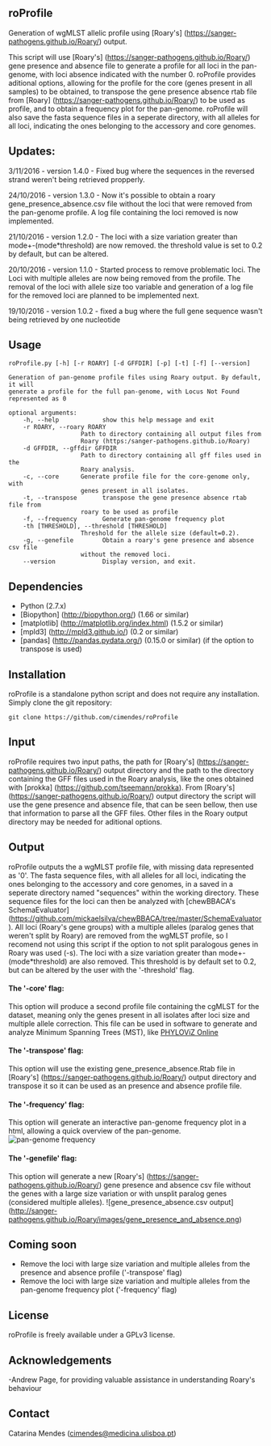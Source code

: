 ## roProfile ##

Generation of wgMLST allelic profile using [Roary's] (https://sanger-pathogens.github.io/Roary/) output.

This script will use [Roary's] (https://sanger-pathogens.github.io/Roary/) gene presence and absence file to generate a profile for all loci in the pan-genome, with loci absence indicated with the number 0. 
roProfile provides aditional options, allowing for the profile for the core (genes present in all samples) to be obtained, to transpose the gene presence absence rtab file from [Roary] (https://sanger-pathogens.github.io/Roary/) to be used as profile, and to obtain a frequency plot for the pan-genome.
roProfile will also save the fasta sequence files in a seperate directory, with all alleles for all loci, indicating the ones belonging to the accessory and core genomes.

## Updates:

3/11/2016 - version 1.4.0 - Fixed bug where the sequences in the reversed strand weren't being retrieved propperly. 

24/10/2016 - version 1.3.0 - Now it's possible to obtain a roary gene_presence_absence.csv file without the loci that were removed from the pan-genome profile. A log file containing the loci removed is now implemented.

21/10/2016 - version 1.2.0 - The loci with a size variation greater than mode+-(mode*threshold) are now removed. the threshold value is set to 0.2 by default, but can be altered. 

20/10/2016 - version 1.1.0 - Started process to remove problematic loci. The Loci with multiple alleles are now being removed from the profile. The removal of the loci with allele size too variable and generation of a log file for the removed loci are planned to be implemented next.

19/10/2016 - version 1.0.2 - fixed a bug where the full gene sequence wasn't being retrieved by one nucleotide

## Usage
    roProfile.py [-h] [-r ROARY] [-d GFFDIR] [-p] [-t] [-f] [--version]

    Generation of pan-genome profile files using Roary output. By default, it will
    generate a profile for the full pan-genome, with Locus Not Found represented as 0

    optional arguments:
        -h, --help            show this help message and exit
        -r ROARY, --roary ROARY
                        Path to directory containing all output files from
                        Roary (https:/sanger-pathogens.github.io/Roary)
        -d GFFDIR, --gffdir GFFDIR
                        Path to directory containing all gff files used in the
                        Roary analysis.
        -c, --core      Generate profile file for the core-genome only, with
                        genes present in all isolates.
        -t, --transpose       transpose the gene presence absence rtab file from
                        roary to be used as profile
        -f, --frequency       Generate pan-genome frequency plot
        -th [THRESHOLD], --threshold [THRESHOLD]
                        Threshold for the allele size (default=0.2).
        -g, --genefile        Obtain a roary's gene presence and absence csv file
                        without the removed loci.
        --version             Display version, and exit.

## Dependencies

- Python (2.7.x)
- [Biopython] (http://biopython.org/) (1.66 or similar)
- [matplotlib] (http://matplotlib.org/index.html) (1.5.2 or similar)
- [mpld3] (http://mpld3.github.io/) (0.2 or similar)
- [pandas] (http://pandas.pydata.org/) (0.15.0 or similar) (if the option to transpose is used)

## Installation

roProfile is a standalone python script and does not require any installation. Simply clone the git repository:

    git clone https://github.com/cimendes/roProfile

## Input
roProfile  requires two input paths, the path for [Roary's] (https://sanger-pathogens.github.io/Roary/) output directory and the path to the directory containing the GFF files used in the Roary analysis, like the ones obtained with [prokka] (https://github.com/tseemann/prokka). 
From [Roary's] (https://sanger-pathogens.github.io/Roary/) output directory the script will use the gene presence and absence file, that can be seen bellow, then use that information to parse all the GFF files. Other files in the Roary output directory may be needed for aditional options. 

## Output
roProfile outputs the a wgMLST profile file, with missing data represented as '0'. The fasta sequence files, with all alleles for all loci, indicating the ones belonging to the accessory and core genomes, in a saved in a seperate directory named "sequences" within the working directory. These sequence files for the loci can then be analyzed with [chewBBACA's SchemaEvaluator] (https://github.com/mickaelsilva/chewBBACA/tree/master/SchemaEvaluator).
All loci (Roary's gene groups) with a multiple alleles (paralog genes that weren't split by Roary) are removed from the wgMLST profile, so I recomend not using this script if the option to not split paralogous genes in Roary was used (-s). The loci with a size variation greater than mode+-(mode*threshold) are also removed. This threshold is by default set to 0.2, but can be altered by the user with the '-threshold' flag.

#### The '-core' flag:
This option will produce a second profile file containing the cgMLST for the dataset, meaning only the genes present in all isolates after loci size and multiple allele correction. This file can be used in software to generate and analyze Minimum Spanning Trees (MST), like [PHYLOViZ Online](https://online.phyloviz.net/index)

#### The '-transpose' flag:
This option will use the existing gene_presence_absence.Rtab file in [Roary's] (https://sanger-pathogens.github.io/Roary/) output directory and transpose it so it can be used as an presence and absence profile file. 

#### The '-frequency' flag:
This option will generate an interactive pan-genome frequency plot in a html, allowing a quick overview of the pan-genome.
![pan-genome frequency](https://cloud.githubusercontent.com/assets/15690332/19932061/97ed2354-a106-11e6-8ddd-1f693d31e6b4.png)

#### The '-genefile' flag:
This option will generate a new [Roary's] (https://sanger-pathogens.github.io/Roary/) gene presence and absence csv file without the genes with a large size variation or with unsplit paralog genes (considered multiple alleles). 
![gene_presence_absence.csv output] (http://sanger-pathogens.github.io/Roary/images/gene_presence_and_absence.png)

## Coming soon
- Remove the loci with large size variation and multiple alleles from the presence and absence profile ('-transpose' flag)
- Remove the loci with large size variation and multiple alleles from the pan-genome frequency plot ('-frequency' flag)

## License
roProfile is freely available under a GPLv3 license.

## Acknowledgements
-Andrew Page, for providing valuable assistance in understanding Roary's behaviour

## Contact
Catarina Mendes (cimendes@medicina.ulisboa.pt)


